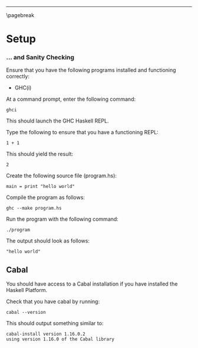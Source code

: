 
----

\pagebreak

Setup
=====

### ... and Sanity Checking


Ensure that you have the following programs installed and functioning correctly:

* GHC(i)

At a command prompt, enter the following command:


```shell
ghci
```

This should launch the GHC Haskell REPL.

Type the following to ensure that you have a functioning REPL:

~~~{data-language="haskell"}
1 + 1
~~~

This should yield the result:

```text
2
```

Create the following source file (program.hs):

~~~{data-language="haskell"}
main = print "hello world"
~~~

Compile the program as follows:

```shell
ghc --make program.hs
```

Run the program with the following command:

```shell
./program
```

The output should look as follows:

```text
"hello world"
```

## Cabal

You should have access to a Cabal installation if you have installed the Haskell Platform.

Check that you have cabal by running:

```shell
cabal --version
```

This should output something similar to:

```text
cabal-install version 1.16.0.2
using version 1.16.0 of the Cabal library
```
